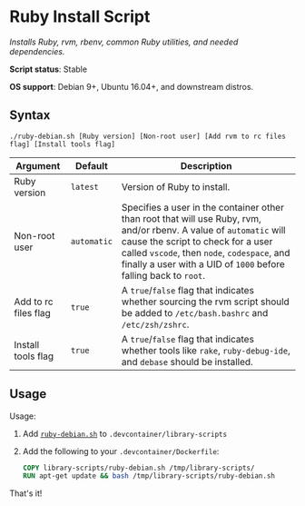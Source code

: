 # Ruby Install Script

*Installs Ruby, rvm, rbenv, common Ruby utilities, and needed dependencies.*

**Script status**: Stable

**OS support**: Debian 9+, Ubuntu 16.04+, and downstream distros.

## Syntax

```text
./ruby-debian.sh [Ruby version] [Non-root user] [Add rvm to rc files flag] [Install tools flag]
```

|Argument|Default|Description|
|--------|-------|-----------|
|Ruby version|`latest`| Version of Ruby to install. |
|Non-root user|`automatic`| Specifies a user in the container other than root that will use Ruby, rvm, and/or rbenv. A value of `automatic` will cause the script to check for a user called `vscode`, then `node`, `codespace`, and finally a user with a UID of `1000` before falling back to `root`. |
| Add to rc files flag | `true` | A `true`/`false` flag that indicates whether sourcing the rvm script should be added to `/etc/bash.bashrc` and `/etc/zsh/zshrc`. |
| Install tools flag | `true` | A `true`/`false` flag that indicates whether tools like `rake`, `ruby-debug-ide`, and `debase` should be installed. |

## Usage

Usage:

1. Add [`ruby-debian.sh`](../ruby-debian.sh) to `.devcontainer/library-scripts`

2. Add the following to your `.devcontainer/Dockerfile`:

    ```Dockerfile
    COPY library-scripts/ruby-debian.sh /tmp/library-scripts/
    RUN apt-get update && bash /tmp/library-scripts/ruby-debian.sh
    ```

That's it!
